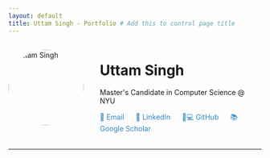 ```yaml
---
layout: default
title: Uttam Singh - Portfolio # Add this to control page title
---
```


<div class="header-container">
    <img src="{{ '/assets/profile.jpg' | relative_url }}" alt="Uttam Singh" class="profile-img">
    <div class="header-text">
        <h1>Uttam Singh</h1>
        <p>Master's Candidate in Computer Science @ NYU</p>
        <div class="contact-links">
            <a href="mailto:us2193@nyu.edu" class="email-link">📧 Email</a>
            <a href="https://linkedin.com/in/uttam-singh-nyu" target="_blank" class="linkedin-link">💼 LinkedIn</a>
            <a href="https://github.com/lord-fourth0107" class="github-link">👨💻 GitHub</a>
            <a href="https://scholar.google.com/citations?user=MxGGafQAAAAJ&hl=en" class="scholar-link">📚 Google Scholar</a>
        </div>
    </div>
</div>

<style>
.header-container {
    display: flex;
    align-items: center;
    margin-bottom: 2rem;
    gap: 2rem;
}

.profile-img {
    width: 150px;
    height: 150px;
    border-radius: 50%;
    object-fit: cover;
}

.contact-links a {
    margin-right: 1.2rem;
    text-decoration: none;
    color: #2E86C1;
}
</style>

---